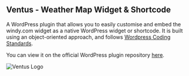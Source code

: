 ## Ventus - Weather Map Widget & Shortcode

A WordPress plugin that allows you to easily customise and embed the windy.com widget as a native WordPress widget or shortcode. It is built using an object-oriented approach, and follows [Wordpress Coding Standards](https://github.com/WordPress/WordPress-Coding-Standards).

You can view it on the official WordPress plugin repository [here](https://wordpress.org/plugins/weather-map-widget/).

![Ventus Logo](https://ps.w.org/weather-map-widget/assets/icon.svg?rev=2137405)